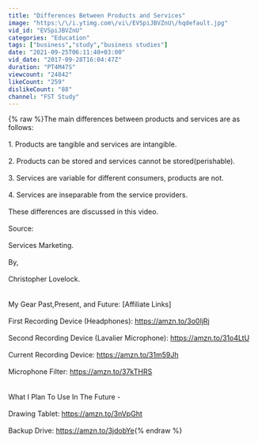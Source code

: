 ```yaml
---
title: "Differences Between Products and Services"
image: "https:\/\/i.ytimg.com\/vi\/EVSpiJBVZnU\/hqdefault.jpg"
vid_id: "EVSpiJBVZnU"
categories: "Education"
tags: ["business","study","business studies"]
date: "2021-09-25T06:11:40+03:00"
vid_date: "2017-09-28T16:04:47Z"
duration: "PT4M47S"
viewcount: "24842"
likeCount: "259"
dislikeCount: "88"
channel: "FST Study"
---
```

{% raw %}The main differences between products and services are as follows:<br /><br />1. Products are tangible and services are intangible.<br /><br />2.  Products can be stored and services cannot be stored(perishable).<br /><br />3. Services are variable for different consumers, products are not.<br /><br />4. Services are inseparable from the service providers.<br /><br />These differences are discussed in this video.<br /><br />Source:<br /><br />Services Marketing.<br /><br />By,<br /><br />Christopher Lovelock.<br /><br /><br />My Gear Past,Present, and Future: [Affiliate Links]<br /><br />First Recording Device (Headphones): <a rel="nofollow" target="blank" href="https://amzn.to/3o0IjRj">https://amzn.to/3o0IjRj</a><br /><br />Second Recording Device (Lavalier Microphone): <a rel="nofollow" target="blank" href="https://amzn.to/31o4LtU">https://amzn.to/31o4LtU</a><br /><br />Current Recording Device: <a rel="nofollow" target="blank" href="https://amzn.to/31m59Jh">https://amzn.to/31m59Jh</a><br /><br />Microphone Filter: <a rel="nofollow" target="blank" href="https://amzn.to/37kTHRS">https://amzn.to/37kTHRS</a><br /><br /><br />What I Plan To Use In The Future - <br /><br />Drawing Tablet: <a rel="nofollow" target="blank" href="https://amzn.to/3nVpGht">https://amzn.to/3nVpGht</a><br /><br />Backup Drive: <a rel="nofollow" target="blank" href="https://amzn.to/3jdobYe">https://amzn.to/3jdobYe</a>{% endraw %}
